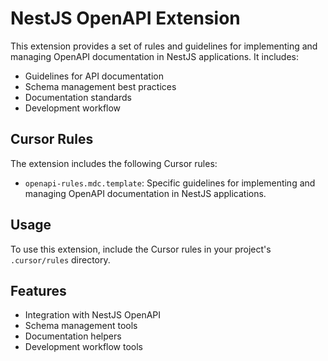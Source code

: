 # NestJS OpenAPI Extension

This extension provides a set of rules and guidelines for implementing and managing OpenAPI documentation in NestJS applications. It includes:

- Guidelines for API documentation
- Schema management best practices
- Documentation standards
- Development workflow

## Cursor Rules

The extension includes the following Cursor rules:

- `openapi-rules.mdc.template`: Specific guidelines for implementing and managing OpenAPI documentation in NestJS applications.

## Usage

To use this extension, include the Cursor rules in your project's `.cursor/rules` directory.

## Features

- Integration with NestJS OpenAPI
- Schema management tools
- Documentation helpers
- Development workflow tools 